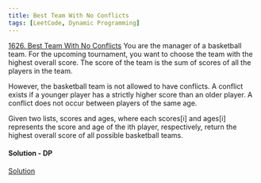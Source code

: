 ```yaml
---
title: Best Team With No Conflicts
tags: [LeetCode, Dynamic Programming]
---
```


[1626. Best Team With No Conflicts](https://leetcode.com/problems/best-team-with-no-conflicts/)
You are the manager of a basketball team. For the upcoming tournament, you want to choose the team with the highest overall score. The score of the team is the sum of scores of all the players in the team.

However, the basketball team is not allowed to have conflicts. A conflict exists if a younger player has a strictly higher score than an older player. A conflict does not occur between players of the same age.

Given two lists, scores and ages, where each scores[i] and ages[i] represents the score and age of the ith player, respectively, return the highest overall score of all possible basketball teams.

#### Solution - DP  
[Solution](https://leetcode.com/problems/best-team-with-no-conflicts/discuss/899475/Fairly-easy-DP)
